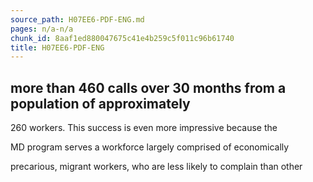 ```yaml
---
source_path: H07EE6-PDF-ENG.md
pages: n/a-n/a
chunk_id: 8aaf1ed880047675c41e4b259c5f011c96b61740
title: H07EE6-PDF-ENG
---
```

## more than 460 calls over 30 months from a population of approximately

260 workers. This success is even more impressive because the

MD program serves a workforce largely comprised of economically

precarious, migrant workers, who are less likely to complain than other
